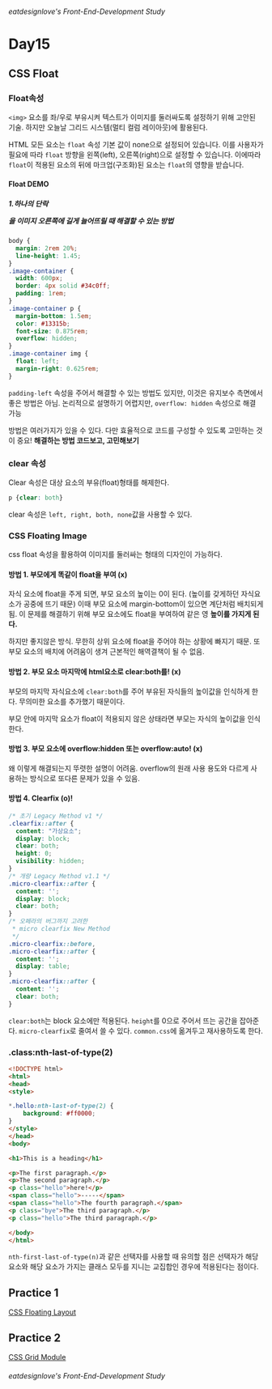 ###### eatdesignlove's Front-End-Development Study

# Day15
## CSS Float
### Float속성
`<img>` 요소를 좌/우로 부유시켜 텍스트가 이미지를 둘러싸도록 설정하기 위해 고안된 기술. 하지만 오늘날 그리드 시스템(멀티 컬럼 레이아웃)에 활용된다.

HTML 모든 요소는 `float` 속성 기본 값이 none으로 설정되어 있습니다. 이를 사용자가 필요에 따라 `float` 방향을 왼쪽(left), 오른쪽(right)으로 설정할 수 있습니다. 이에따라 `float`이 적용된 요소의 뒤에 마크업(구조화)된 요소는 `float`의 영향을 받습니다.

#### Float DEMO
##### 1.하나의 단락 <p>을 이미지 오른쪽에 길게 늘어뜨릴 때 해결할 수 있는 방법

```css
body {
  margin: 2rem 20%;   
  line-height: 1.45;
}
.image-container {
  width: 600px;
  border: 4px solid #34c0ff;
  padding: 1rem;
}
.image-container p {
  margin-bottom: 1.5em;
  color: #13315b;
  font-size: 0.875rem;
  overflow: hidden;
}
.image-container img {
  float: left;
  margin-right: 0.625rem;
}
```
`padding-left` 속성을 주어서 해결할 수 있는 방법도 있지만, 이것은 유지보수 측면에서 좋은 방법은 아님. 논리적으로 설명하기 어렵지만, `overflow: hidden` 속성으로 해결 가능

방법은 여러가지가 있을 수 있다. 다만 효율적으로 코드를 구성할 수 있도록 고민하는 것이 중요! **해결하는 방법 코드보고, 고민해보기**

### clear 속성
Clear 속성은 대상 요소의 부유(float)형태를 해제한다.

```css 
p {clear: both}
```

clear 속성은 `left, right, both, none`값을 사용할 수 있다.


### CSS Floating Image 
css float 속성을 활용하여 이미지를 둘러싸는 형태의 디자인이 가능하다.

#### 방법 1. 부모에게 똑같이 float을 부여 (x)
자식 요소에 float을 주게 되면, 부모 요소의 높이는 0이 된다. (높이를 갖게하던 자식요소가 공중에 뜨기 때문) 이때 부모 요소에 margin-bottom이 있으면 계단처럼 배치되게 됨. 이 문제를 해결하기 위해 부모 요소에도 float을 부여하여 같은 영 **높이를 가지게 된다.**

하지만 좋지않은 방식. 무한히 상위 요소에 float을 주어야 하는 상황에 빠지기 때문. 또 부모 요소의 배치에 어려움이 생겨 근본적인 해역결책이 될 수 없음.

#### 방법 2. 부모 요소 마지막에 html요소로 clear:both를! (x)
부모의 마지막 자식요소에 `clear:both`를 주어 부유된 자식들의 높이값을 인식하게 한다. 무의미한 요소를 추가했기 때문이다.

부모 안에 마지막 요소가 float이 적용되지 않은 상태라면 부모는 자식의 높이값을 인식한다.

#### 방법 3. 부모 요소에 overflow:hidden 또는 overflow:auto! (x)
왜 이렇게 해결되는지 뚜렷한 설명이 어려움. overflow의 원래 사용 용도와 다르게 사용하는 방식으로 또다른 문제가 있을 수 있음.

#### 방법 4. Clearfix (o)!
```css
/* 초기 Legacy Method v1 */
.clearfix::after {
  content: "가상요소";
  display: block;
  clear: both;
  height: 0;
  visibility: hidden; 
}
/* 개량 Legacy Method v1.1 */
.micro-clearfix::after {
  content: '';
  display: block;
  clear: both;
}
/* 오페라의 버그까지 고려한 
 * micro clearfix New Method 
 */
.micro-clearfix::before,
.micro-clearfix::after {
  content: '';
  display: table;
}
.micro-clearfix::after {
  content: '';
  clear: both;
}
```
`clear:both`는 block 요소에만 적용된다.
`height`를 0으로 주어서 뜨는 공간을 잡아준다.
`micro-clearfix`로 줄여서 쓸 수 있다.
`common.css`에 옮겨두고 재사용하도록 한다.


### .class:nth-last-of-type(2)
```html
<!DOCTYPE html>
<html>
<head>
<style>

*.hello:nth-last-of-type(2) {
    background: #ff0000;
}
</style>
</head>
<body>

<h1>This is a heading</h1>

<p>The first paragraph.</p>
<p>The second paragraph.</p>
<p class="hello">here!</p>
<span class="hello">-----</span>
<span class="hello">The fourth paragraph.</span>
<p class="bye">The third paragraph.</p>
<p class="hello">The third paragraph.</p>

</body>
</html>
```
`nth-first-last-of-type(n)`과 같은 선택자를 사용할 때 유의할 점은 선택자가 해당 요소와 해당 요소가 가지는 클래스 모두를 지니는 교집합인 경우에 적용된다는 점이다.

## Practice 1
[CSS Floating Layout](http://eatdesignlove.github.io/shared/homework/css-styling/04-practice1.html)

## Practice 2
[CSS Grid Module]()
###### eatdesignlove's Front-End-Development Study

